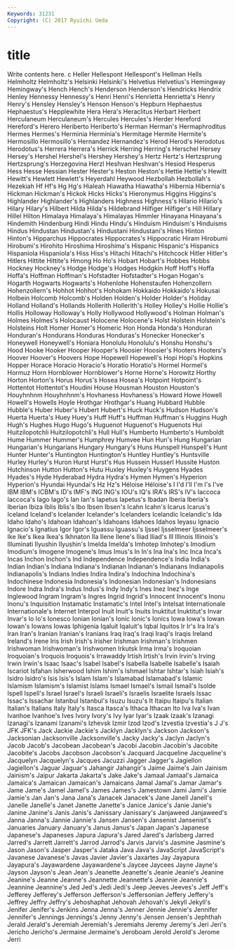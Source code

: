 ```yaml
---
Keywords: 31231 
Copyright: (C) 2017 Ryuichi Ueda
---
```


# title

Write contents here.
c
Heller Hellespont Hellespont's Hellman Hells Helmholtz Helmholtz's Helsinki Helsinki's Helvetius
Helvetius's Hemingway Hemingway's Hench Hench's Henderson Henderson's Hendricks Hendrix Henley
Hennessy Hennessy's Henri Henri's Henrietta Henrietta's Henry Henry's Hensley Hensley's
Henson Henson's Hepburn Hephaestus Hephaestus's Hepplewhite Hera Hera's Heraclitus Herbart
Herbert Herculaneum Herculaneum's Hercules Hercules's Herder Hereford Hereford's Herero Heriberto
Heriberto's Herman Herman's Hermaphroditus Hermes Hermes's Herminia Herminia's Hermitage Hermite
Hermite's Hermosillo Hermosillo's Hernandez Hernandez's Herod Herod's Herodotus Herodotus's Herrera
Herrera's Herrick Herring Herring's Herschel Hersey Hersey's Hershel Hershel's Hershey
Hershey's Hertz Hertz's Hertzsprung Hertzsprung's Herzegovina Herzl Heshvan Heshvan's Hesiod
Hesperus Hess Hesse Hessian Hester Hester's Heston Heston's Hettie Hettie's
Hewitt Hewitt's Hewlett Hewlett's Heyerdahl Heywood Hezbollah Hezbollah's Hezekiah Hf
Hf's Hg Hg's Hialeah Hiawatha Hiawatha's Hibernia Hibernia's Hickman Hickman's
Hickok Hicks Hicks's Hieronymus Higgins Higgins's Highlander Highlander's Highlanders Highness
Highness's Hilario Hilario's Hilary Hilary's Hilbert Hilda Hilda's Hildebrand Hilfiger
Hilfiger's Hill Hillary Hillel Hilton Himalaya Himalaya's Himalayas Himmler Hinayana
Hinayana's Hindemith Hindenburg Hindi Hindu Hindu's Hinduism Hinduism's Hinduisms Hindus
Hindustan Hindustan's Hindustani Hindustani's Hines Hinton Hinton's Hipparchus Hippocrates Hippocrates's
Hippocratic Hiram Hirobumi Hirobumi's Hirohito Hiroshima Hiroshima's Hispanic Hispanic's Hispanics
Hispaniola Hispaniola's Hiss Hiss's Hitachi Hitachi's Hitchcock Hitler Hitler's Hitlers
Hittite Hittite's Hmong Ho Ho's Hobart Hobart's Hobbes Hobbs Hockney
Hockney's Hodge Hodge's Hodges Hodgkin Hoff Hoff's Hoffa Hoffa's Hoffman
Hoffman's Hofstadter Hofstadter's Hogan Hogan's Hogarth Hogwarts Hogwarts's Hohenlohe Hohenstaufen
Hohenzollern Hohenzollern's Hohhot Hohhot's Hohokam Hokkaido Hokkaido's Hokusai Holbein Holcomb
Holcomb's Holden Holden's Holder Holder's Holiday Holland Holland's Hollands Hollerith
Hollerith's Holley Holley's Hollie Hollie's Hollis Holloway Holloway's Holly Hollywood
Hollywood's Holman Holman's Holmes Holmes's Holocaust Holocene Holocene's Holst Holstein
Holstein's Holsteins Holt Homer Homer's Homeric Hon Honda Honda's Honduran
Honduran's Hondurans Honduras Honduras's Honecker Honecker's Honeywell Honeywell's Honiara Honolulu
Honolulu's Honshu Honshu's Hood Hooke Hooker Hooper Hooper's Hoosier Hoosier's
Hooters Hooters's Hoover Hoover's Hoovers Hope Hopewell Hopewell's Hopi Hopi's
Hopkins Hopper Horace Horacio Horacio's Horatio Horatio's Hormel Hormel's Hormuz
Horn Hornblower Hornblower's Horne Horne's Horowitz Horthy Horton Horton's Horus
Horus's Hosea Hosea's Hotpoint Hotpoint's Hottentot Hottentot's Houdini House Housman
Houston Houston's Houyhnhnm Houyhnhnm's Hovhaness Hovhaness's Howard Howe Howell Howell's
Howells Hoyle Hrothgar Hrothgar's Huang Hubbard Hubble Hubble's Huber Huber's
Hubert Hubert's Huck Huck's Hudson Hudson's Huerta Huerta's Huey Huey's
Huff Huff's Huffman Huffman's Huggins Hugh Hugh's Hughes Hugo Hugo's
Huguenot Huguenot's Huguenots Hui Huitzilopotchli Huitzilopotchli's Hull Hull's Humberto Humberto's
Humboldt Hume Hummer Hummer's Humphrey Humvee Hun Hun's Hung Hungarian
Hungarian's Hungarians Hungary Hungary's Huns Hunspell Hunspell's Hunt Hunter Hunter's
Huntington Huntington's Huntley Huntley's Huntsville Hurley Hurley's Huron Hurst Hurst's
Hus Hussein Husserl Hussite Huston Hutchinson Hutton Hutton's Hutu Huxley
Huxley's Huygens Hyades Hyades's Hyde Hyderabad Hydra Hydra's Hymen Hymen's
Hyperion Hyperion's Hyundai Hyundai's Hz Hz's Héloise Héloise's I I'd
I'll I'm I's I've IBM IBM's ICBM's ID's IMF's ING
ING's IOU's IQ's IRA's IRS's IV's Iaccoca Iaccoca's Iago Iago's
Ian Ian's Iapetus Iapetus's Ibadan Iberia Iberia's Iberian Ibiza Iblis
Iblis's Ibo Ibsen Ibsen's Icahn Icahn's Icarus Icarus's Iceland Iceland's
Icelander Icelander's Icelanders Icelandic Icelandic's Ida Idaho Idaho's Idahoan Idahoan's
Idahoans Idahoes Idahos Ieyasu Ignacio Ignacio's Ignatius Igor Igor's Iguassu
Iguassu's Ijssel Ijsselmeer Ijsselmeer's Ike Ike's Ikea Ikea's Ikhnaton Ila
Ilene Ilene's Iliad Iliad's Ill Illinois Illinois's Illuminati Ilyushin Ilyushin's
Imelda Imelda's Imhotep Imhotep's Imodium Imodium's Imogene Imogene's Imus Imus's
In In's Ina Ina's Inc Inca Inca's Incas Inchon Inchon's
Ind Independence Independence's India India's Indian Indian's Indiana Indiana's Indianan
Indianan's Indianans Indianapolis Indianapolis's Indians Indies Indira Indira's Indochina Indochina's
Indochinese Indonesia Indonesia's Indonesian Indonesian's Indonesians Indore Indra Indra's Indus
Indus's Indy Indy's Ines Inez Inez's Inge Inglewood Ingram Ingram's
Ingres Ingrid Ingrid's Innocent Innocent's Inonu Inonu's Inquisition Instamatic Instamatic's
Intel Intel's Intelsat Internationale Internationale's Internet Interpol Inuit Inuit's Inuits
Inuktitut Inuktitut's Invar Invar's Io Io's Ionesco Ionian Ionian's Ionic
Ionic's Ionics Iowa Iowa's Iowan Iowan's Iowans Iowas Iphigenia Iqaluit
Iqaluit's Iqbal Iquitos Ir Ir's Ira Ira's Iran Iran's Iranian
Iranian's Iranians Iraq Iraq's Iraqi Iraqi's Iraqis Ireland Ireland's Irene
Iris Irish Irish's Irisher Irishman Irishman's Irishmen Irishwoman Irishwoman's Irishwomen
Irkutsk Irma Irma's Iroquoian Iroquoian's Iroquois Iroquois's Irrawaddy Irtish Irtish's
Irvin Irvin's Irving Irwin Irwin's Isaac Isaac's Isabel Isabel's Isabella
Isabelle Isabelle's Isaiah Iscariot Isfahan Isherwood Ishim Ishim's Ishmael Ishtar
Ishtar's Isiah Isiah's Isidro Isidro's Isis Isis's Islam Islam's Islamabad
Islamabad's Islamic Islamism Islamism's Islamist Islams Ismael Ismael's Ismail Ismail's
Isolde Ispell Ispell's Israel Israel's Israeli Israeli's Israelis Israelite Israels
Issac Issac's Issachar Istanbul Istanbul's Isuzu Isuzu's It Itaipu Itaipu's
Italian Italian's Italians Italy Italy's Itasca Itasca's Ithaca Ithacan Ito
Iva Iva's Ivan Ivanhoe Ivanhoe's Ives Ivory Ivory's Ivy Iyar
Iyar's Izaak Izaak's Izanagi Izanagi's Izanami Izanami's Izhevsk Izmir Izod
Izod's Izvestia Izvestia's J J's JFK JFK's Jack Jackie Jackie's
Jacklyn Jacklyn's Jackson Jackson's Jacksonian Jacksonville Jacksonville's Jacky Jacky's Jaclyn
Jaclyn's Jacob Jacob's Jacobean Jacobean's Jacobi Jacobin Jacobin's Jacobite Jacobite's
Jacobs Jacobson Jacobson's Jacquard Jacqueline Jacqueline's Jacquelyn Jacquelyn's Jacques Jacuzzi
Jagger Jagger's Jagiellon Jagiellon's Jaguar Jaguar's Jahangir Jahangir's Jaime Jaime's
Jain Jainism Jainism's Jaipur Jakarta Jakarta's Jake Jake's Jamaal Jamaal's
Jamaica Jamaica's Jamaican Jamaican's Jamaicans Jamal Jamal's Jamar Jamar's Jame
Jame's Jamel Jamel's James James's Jamestown Jami Jami's Jamie Jamie's
Jan Jan's Jana Jana's Janacek Janacek's Jane Janell Janell's Janelle
Janelle's Janet Janette Janette's Janice Janice's Janie Janie's Janine Janine's
Janis Janis's Janissary Janissary's Janjaweed Janjaweed's Janna Janna's Jannie Jannie's
Jansen Jansen's Jansenist Jansenist's Januaries January January's Janus Janus's Japan
Japan's Japanese Japanese's Japaneses Japura Japura's Jared Jared's Jarlsberg Jarred
Jarred's Jarrett Jarrett's Jarrod Jarrod's Jarvis Jarvis's Jasmine Jasmine's Jason
Jason's Jasper Jasper's Jataka Java Java's JavaScript JavaScript's Javanese Javanese's
Javas Javier Javier's Jaxartes Jay Jayapura Jayapura's Jayawardene Jayawardene's Jaycee
Jaycees Jayne Jayne's Jayson Jayson's Jean Jean's Jeanette Jeanette's Jeanie
Jeanie's Jeanine Jeanine's Jeanne Jeanne's Jeannette Jeannette's Jeannie Jeannie's Jeannine
Jeannine's Jed Jed's Jedi Jedi's Jeep Jeeves Jeeves's Jeff Jeff's
Jefferey Jefferey's Jefferson Jefferson's Jeffersonian Jeffery Jeffery's Jeffrey Jeffry Jeffry's
Jehoshaphat Jehovah Jehovah's Jekyll Jekyll's Jenifer Jenifer's Jenkins Jenna Jenna's
Jenner Jennie Jennie's Jennifer Jennifer's Jennings Jennings's Jenny Jenny's Jensen
Jensen's Jephthah Jerald Jerald's Jeremiah Jeremiah's Jeremiahs Jeremy Jeremy's Jeri
Jeri's Jericho Jericho's Jermaine Jermaine's Jeroboam Jerold Jerold's Jerome Jerri
